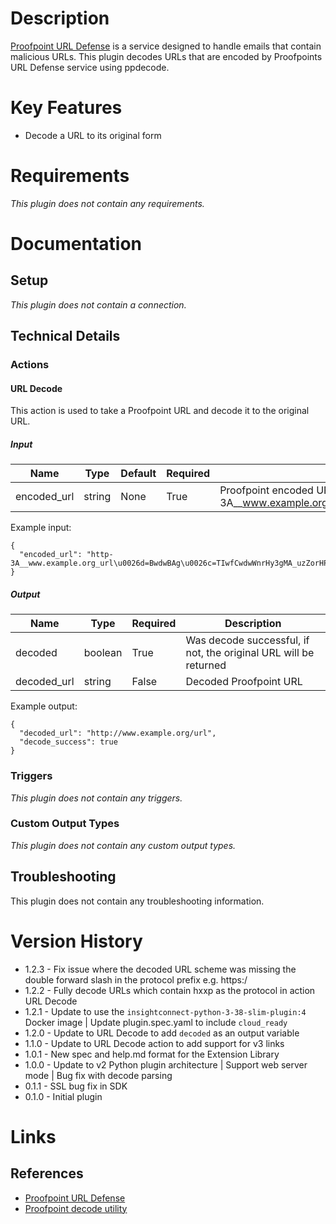 # Description

[Proofpoint URL Defense](https://www.proofpoint.com/us) is a service designed to handle emails that contain
malicious URLs. This plugin decodes URLs that are encoded by Proofpoints URL Defense service using ppdecode.

# Key Features

* Decode a URL to its original form

# Requirements

_This plugin does not contain any requirements._

# Documentation

## Setup

_This plugin does not contain a connection._

## Technical Details

### Actions

#### URL Decode

This action is used to take a Proofpoint URL and decode it to the original URL.

##### Input

|Name|Type|Default|Required|Description|Enum|Example|
|----|----|-------|--------|-----------|----|-------|
|encoded_url|string|None|True|Proofpoint encoded URL or URL parameters e.g http-3A__www.example.org_url&d=BwdwBAg&c=TIwfCwdwWnrHy3gMA_uzZorHPsT2wfwvKrwfU|None|http-3A__www.example.org_url&d=BwdwBAg&c=TIwfCwdwWnrHy3gMA_uzZorHPsT2wfwvKrwf|

Example input:

```
{
  "encoded_url": "http-3A__www.example.org_url\u0026d=BwdwBAg\u0026c=TIwfCwdwWnrHy3gMA_uzZorHPsT2wfwvKrwf"
}
```

##### Output

|Name|Type|Required|Description|
|----|----|--------|-----------|
|decoded|boolean|True|Was decode successful, if not, the original URL will be returned|
|decoded_url|string|False|Decoded Proofpoint URL|

Example output:

```
{
  "decoded_url": "http://www.example.org/url",
  "decode_success": true
}
```

### Triggers

_This plugin does not contain any triggers._

### Custom Output Types

_This plugin does not contain any custom output types._

## Troubleshooting

This plugin does not contain any troubleshooting information.

# Version History

* 1.2.3 - Fix issue where the decoded URL scheme was missing the double forward slash in the protocol prefix e.g. https:/
* 1.2.2 - Fully decode URLs which contain hxxp as the protocol in action URL Decode
* 1.2.1 - Update to use the `insightconnect-python-3-38-slim-plugin:4` Docker image | Update plugin.spec.yaml to include `cloud_ready`
* 1.2.0 - Update to URL Decode to add `decoded` as an output variable
* 1.1.0 - Update to URL Decode action to add support for v3 links
* 1.0.1 - New spec and help.md format for the Extension Library
* 1.0.0 - Update to v2 Python plugin architecture | Support web server mode | Bug fix with decode parsing
* 0.1.1 - SSL bug fix in SDK
* 0.1.0 - Initial plugin

# Links

## References

* [Proofpoint URL Defense](https://www.proofpoint.com/us/products/targeted-attack-protection)
* [Proofpoint decode utility](https://help.proofpoint.com/@api/deki/files/177/URLDefenseDecode.py?revision=2)
